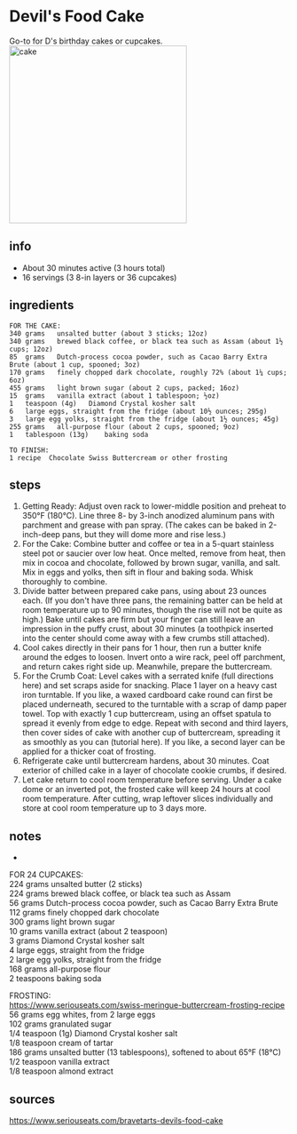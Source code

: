 # Devil's Food Cake  
Go-to for D's birthday cakes or cupcakes.  
<img src="https://www.seriouseats.com/thmb/qZuvtPIhoss2AnOzQbmg2NCM-uw=/1500x1125/filters:fill(auto,1)/__opt__aboutcom__coeus__resources__content_migration__serious_eats__seriouseats.com__2018__01__20180131-devils-food-cake-vicky-wasik-22-a4b4dd3ad00747df9a4b2e5b1d5fd112.jpg" alt="cake" width="320"/>

## info  
* About 30 minutes active (3 hours total)  
* 16 servings (3 8-in layers or 36 cupcakes)  

## ingredients  
```
FOR THE CAKE:
340	grams	unsalted butter (about 3 sticks; 12oz)
340	grams	brewed black coffee, or black tea such as Assam (about 1½ cups; 12oz)
85	grams	Dutch-process cocoa powder, such as Cacao Barry Extra Brute (about 1 cup, spooned; 3oz)
170	grams	finely chopped dark chocolate, roughly 72% (about 1¼ cups; 6oz)
455	grams	light brown sugar (about 2 cups, packed; 16oz)
15	grams	vanilla extract (about 1 tablespoon; ½oz)
1	teaspoon (4g)	Diamond Crystal kosher salt
6	large eggs, straight from the fridge (about 10½ ounces; 295g)
3	large egg yolks, straight from the fridge (about 1½ ounces; 45g)
255	grams	all-purpose flour (about 2 cups, spooned; 9oz)
1	tablespoon (13g)	baking soda 

TO FINISH:
1 recipe  Chocolate Swiss Buttercream or other frosting
```

## steps  
1. Getting Ready: Adjust oven rack to lower-middle position and preheat to 350°F (180°C). Line three 8- by 3-inch anodized aluminum pans with parchment and grease with pan spray. (The cakes can be baked in 2-inch-deep pans, but they will dome more and rise less.)  
2. For the Cake: Combine butter and coffee or tea in a 5-quart stainless steel pot or saucier over low heat. Once melted, remove from heat, then mix in cocoa and chocolate, followed by brown sugar, vanilla, and salt. Mix in eggs and yolks, then sift in flour and baking soda. Whisk thoroughly to combine.  
3. Divide batter between prepared cake pans, using about 23 ounces each. (If you don't have three pans, the remaining batter can be held at room temperature up to 90 minutes, though the rise will not be quite as high.) Bake until cakes are firm but your finger can still leave an impression in the puffy crust, about 30 minutes (a toothpick inserted into the center should come away with a few crumbs still attached).  
4. Cool cakes directly in their pans for 1 hour, then run a butter knife around the edges to loosen. Invert onto a wire rack, peel off parchment, and return cakes right side up. Meanwhile, prepare the buttercream.  
5. For the Crumb Coat: Level cakes with a serrated knife (full directions here) and set scraps aside for snacking. Place 1 layer on a heavy cast iron turntable. If you like, a waxed cardboard cake round can first be placed underneath, secured to the turntable with a scrap of damp paper towel. Top with exactly 1 cup buttercream, using an offset spatula to spread it evenly from edge to edge. Repeat with second and third layers, then cover sides of cake with another cup of buttercream, spreading it as smoothly as you can (tutorial here). If you like, a second layer can be applied for a thicker coat of frosting.  
6. Refrigerate cake until buttercream hardens, about 30 minutes. Coat exterior of chilled cake in a layer of chocolate cookie crumbs, if desired.  
7. Let cake return to cool room temperature before serving. Under a cake dome or an inverted pot, the frosted cake will keep 24 hours at cool room temperature. After cutting, wrap leftover slices individually and store at cool room temperature up to 3 days more.  

## notes  
* 
FOR 24 CUPCAKES:  
224	grams	unsalted butter (2 sticks)  
224	grams	brewed black coffee, or black tea such as Assam  
56	grams	Dutch-process cocoa powder, such as Cacao Barry Extra Brute  
112	grams	finely chopped dark chocolate  
300	grams	light brown sugar  
10	grams	vanilla extract (about 2 teaspoon)  
3	grams	Diamond Crystal kosher salt  
4	large eggs, straight from the fridge  
2	large egg yolks, straight from the fridge  
168	grams	all-purpose flour  
2	teaspoons	baking soda  

FROSTING:  
https://www.seriouseats.com/swiss-meringue-buttercream-frosting-recipe  
56   grams egg whites, from 2 large eggs  
102   grams granulated sugar  
1/4   teaspoon (1g) Diamond Crystal kosher salt  
1/8   teaspoon   cream of tartar  
186   grams unsalted butter (13 tablespoons), softened to about 65°F (18°C)  
1/2   teaspoon   vanilla extract  
1/8   teaspoon   almond extract  

## sources  
https://www.seriouseats.com/bravetarts-devils-food-cake  
